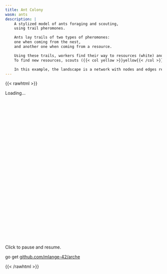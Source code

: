 ```yaml
---
title: Ant Colony
wasm: ants
description: |
    A stylized model of ants foraging and scouting,
    using trail pheromones.

    Ants lay trails of two types of pheromones:
    one when coming from the nest,
    and another one when coming from a resource.

    Using these trails, workers find their way to resources (white) and back to the nest ({{< col cyan >}}cyan{{< /col >}}).
    To find new resources, scouts ({{< col yellow >}}yellow{{< /col >}}) swarm out and do a random walk until they find something.

    In this example, the landscape is a network with nodes and edges represented by ECS entities.
---
```


{{< rawhtml >}}
<style>
    #loading {
        width: 880px;
        height: 480px;
    }
</style>

<div id="canvas-container">
    <div id="loading">
        <p class="centered">Loading...</p>
    </div>
</div>
<p id="instructions">Click to pause and resume.</p>
<p class="tt">go get <a href="https://github.com/mlange-42/arche">github.com/mlange-42/arche</a>
</p>
{{< /rawhtml >}}
